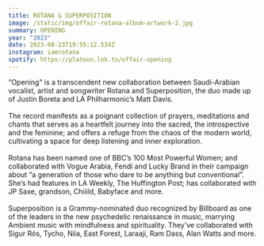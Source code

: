 ```yaml
---
title: ROTANA & SUPERPOSITION
image: /static/img/offair-rotana-album-artwork-2.jpg
summary: OPENING
year: "2023"
date: 2023-08-23T19:55:12.534Z
instagram: iamrotana
spotify: https://platoon.lnk.to/offair-opening
---
```

“Opening" is a transcendent new collaboration between Saudi-Arabian vocalist, artist and songwriter Rotana and Superposition, the duo made up of Justin Boreta and LA Philharmonic’s Matt Davis.\
\
The record manifests as a poignant collection of prayers, meditations and chants that serves as a heartfelt journey into the sacred, the introspective and the feminine; and offers a refuge from the chaos of the modern world, cultivating a space for deep listening and inner exploration.\
\
Rotana has been named one of BBC’s 100 Most Powerful Women; and collaborated with Vogue Arabia, Fendi and Lucky Brand in their campaign about “a generation of those who dare to be anything but conventional”. She’s had features in LA Weekly, The Huffington Post; has collaborated with JP Saxe, grandson, Chiiild, Babyface and more.\
\
Superposition is a Grammy-nominated duo recognized by Billboard as one of the leaders in the new psychedelic renaissance in music, marrying Ambient music with mindfulness and spirituality. They’ve collaborated with Sigur Rós, Tycho, Niia, East Forest, Laraaji, Ram Dass, Alan Watts and more.